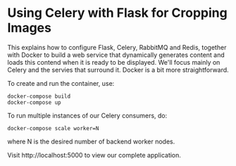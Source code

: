 # Using Celery with Flask for Cropping Images

This explains how to configure Flask, Celery, RabbitMQ and Redis, together with Docker to build a web service that dynamically generates content and loads this contend when it is ready to be displayed. We'll focus mainly on Celery and the servies that surround it. Docker is a bit more straightforward.


To create and run the container, use:

    docker-compose build
    docker-compose up

To run multiple instances of our Celery consumers, do:

    docker-compose scale worker=N

where N is the desired number of backend worker nodes.

Visit http://localhost:5000 to view our complete application.
